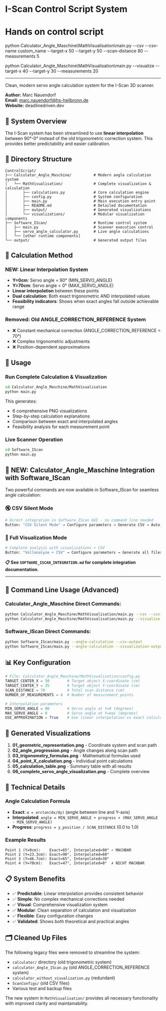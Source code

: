 # I-Scan Control Script System

# Hands on control script
python Calculator_Angle_Maschine\MathVisualisation\main.py --csv --csv-name custom_name --target-x 50 --target-y 50 --scan-distance 80 --measurements 5

python Calculator_Angle_Maschine\MathVisualisation\main.py --visualize --target-x 40 --target-y 30 --measurements 20

--- 

Clean, modern servo angle calculation system for the I-Scan 3D scanner.

**Author:** Marc Nauendorf  
**Email:** marc.nauendorf@hs-heilbronn.de  
**Website:** deadlinedriven.dev

## 🎯 System Overview

The I-Scan system has been streamlined to use **linear interpolation** between 90°-0° instead of the old trigonometric correction system. This provides better predictability and easier calibration.

## 📁 Directory Structure

```
ControlScript/
├── Calculator_Angle_Maschine/          # Modern angle calculation system
│   └── MathVisualisation/              # Complete visualization & calculation
│       ├── calculations.py             # Core calculation engine
│       ├── config.py                   # System configuration
│       ├── main.py                     # Main execution entry point
│       ├── README.md                   # Detailed documentation
│       ├── output/                     # Generated visualizations
│       └── visualizations/             # Modular visualization components
├── Software_IScan/                     # Runtime control system
│   ├── main.py                         # Scanner execution control
│   ├── servo_angle_calculator.py       # Live angle calculations
│   └── [other runtime components]
└── output/                             # Generated output files
```

## 🔄 Calculation Method

### NEW: Linear Interpolation System
- **Y=0cm**: Servo angle = 90° (MIN_SERVO_ANGLE)
- **Y=70cm**: Servo angle = 0° (MAX_SERVO_ANGLE)
- **Linear interpolation** between these points
- **Dual calculation**: Both exact trigonometric AND interpolated values
- **Feasibility indicators**: Shows when exact angles fall outside achievable range

### Removed: Old ANGLE_CORRECTION_REFERENCE System
- ❌ Constant mechanical correction (ANGLE_CORRECTION_REFERENCE = 70°)
- ❌ Complex trigonometric adjustments
- ❌ Position-dependent approximations

## 🚀 Usage

### Run Complete Calculation & Visualization
```bash
cd Calculator_Angle_Maschine/MathVisualisation
python main.py
```

This generates:
- 6 comprehensive PNG visualizations
- Step-by-step calculation explanations  
- Comparison between exact and interpolated angles
- Feasibility analysis for each measurement point

### Live Scanner Operation
```bash
cd Software_IScan
python main.py
```

## 🔗 NEW: Calculator_Angle_Maschine Integration with Software_IScan

Two powerful commands are now available in Software_IScan for seamless angle calculation:

### 🔇 CSV Silent Mode
```bash
# Direct integration in Software_IScan GUI - no command line needed
Button: "CSV Silent Mode" → Configure parameters → Generate CSV → Auto-import
```

### 🎨 Full Visualization Mode  
```bash
# Complete analysis with visualizations + CSV
Button: "Vollanalyse + CSV" → Configure parameters → Generate all files
```

**📋 See `SOFTWARE_ISCAN_INTEGRATION.md` for complete integration documentation.**

---

## 🚀 Command Line Usage (Advanced)

### Calculator_Angle_Maschine Direct Commands:
```bash
python Calculator_Angle_Maschine/MathVisualisation/main.py --csv --csv-name custom_name --target-x 50 --target-y 50 --scan-distance 80 --measurements 5
python Calculator_Angle_Maschine/MathVisualisation/main.py --visualize --target-x 40 --target-y 30 --measurements 20
```

### Software_IScan Direct Commands:
```bash
python Software_IScan/main.py --angle-calculation --csv-output
python Software_IScan/main.py --angle-calculation --visualization-output
```

## 📊 Key Configuration

```python
# File: Calculator_Angle_Maschine/MathVisualisation/config.py
TARGET_CENTER_X = 50        # Target object X-coordinate (cm)
TARGET_CENTER_Y = 35        # Target object Y-coordinate (cm)
SCAN_DISTANCE = 70          # Total scan distance (cm)
NUMBER_OF_MEASUREMENTS = 4  # Number of measurement points

# Interpolation parameters
MIN_SERVO_ANGLE = 90        # Servo angle at Y=0 (degrees)
MAX_SERVO_ANGLE = 0         # Servo angle at Y=max (degrees)
USE_APPROXIMATION = True    # Use linear interpolation vs exact calculation
```

## 🎨 Generated Visualizations

1. **01_geometric_representation.png** - Coordinate system and scan path
2. **02_angle_progression.png** - Angle changes along scan path
3. **03_trigonometry_formulas.png** - Mathematical formulas used
4. **04_point_X_calculation.png** - Individual point calculations
5. **05_calculation_table.png** - Summary table with all results
6. **06_complete_servo_angle_visualization.png** - Complete overview

## 🔧 Technical Details

### Angle Calculation Formula
- **Exact**: `α = arctan(dx/dy)` (angle between line and Y-axis)
- **Interpolated**: `angle = MIN_SERVO_ANGLE + progress × (MAX_SERVO_ANGLE - MIN_SERVO_ANGLE)`
- **Progress**: `progress = y_position / SCAN_DISTANCE` (0.0 to 1.0)

### Example Results
```
Point 1 (Y=0cm):    Exact=65°, Interpolated=90° ✓ MACHBAR
Point 2 (Y=23.3cm): Exact=90°, Interpolated=60° 
Point 3 (Y=46.7cm): Exact=65°, Interpolated=30°
Point 4 (Y=70cm):   Exact=47°, Interpolated=0°  ✗ NICHT MACHBAR
```

## 📋 System Benefits

- ✅ **Predictable**: Linear interpolation provides consistent behavior
- ✅ **Simple**: No complex mechanical corrections needed
- ✅ **Visual**: Comprehensive visualization system
- ✅ **Modular**: Clean separation of calculation and visualization
- ✅ **Flexible**: Easy configuration changes
- ✅ **Validated**: Shows both theoretical and practical angles

## 🗂️ Cleaned Up Files

The following legacy files were removed to streamline the system:
- `calculator/` directory (old trigonometric system)
- `calculator_Angle_IScan.py` (old ANGLE_CORRECTION_REFERENCE system)
- `calculator_without_visualization.py` (redundant)
- `ScanConfigs/` (old CSV files)
- Various test and backup files

The new system in `MathVisualisation/` provides all necessary functionality with improved clarity and maintainability.
